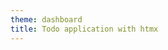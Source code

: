 ```yaml
---
theme: dashboard
title: Todo application with htmx
---
```


<div hx-get="/api/todos" hx-trigger="load"></div>

